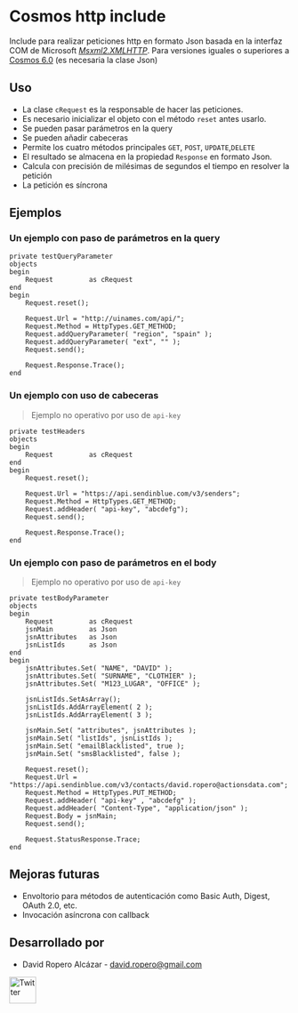 # Cosmos http include
Include para realizar peticiones http en formato Json basada en la interfaz COM de Microsoft [*Msxml2.XMLHTTP*](https://es.wikipedia.org/wiki/XMLHttpRequest).
Para versiones iguales o superiores a [Cosmos 6.0](http://www.base100.com/es/productos/cosmos01.html) (es necesaria la clase Json)

## Uso

* La clase ``cRequest`` es la responsable de hacer las peticiones.
* Es necesario inicializar el objeto con el método ``reset`` antes usarlo.
* Se pueden pasar parámetros en la query
* Se pueden añadir cabeceras
* Permite los cuatro métodos principales ``GET``, ``POST``, ``UPDATE``,``DELETE``
* El resultado se almacena en la propiedad ``Response`` en formato Json.
* Calcula con precisión de milésimas de segundos el tiempo en resolver la petición
* La petición es síncrona

## Ejemplos

### Un ejemplo con paso de parámetros en la query

```
private testQueryParameter
objects
begin
    Request         as cRequest
end
begin
    Request.reset();
    
    Request.Url = "http://uinames.com/api/";
    Request.Method = HttpTypes.GET_METHOD;
    Request.addQueryParameter( "region", "spain" );
    Request.addQueryParameter( "ext", "" );
    Request.send();

    Request.Response.Trace();
end
```

### Un ejemplo con uso de cabeceras
> Ejemplo no operativo por uso de `api-key`
```
private testHeaders
objects
begin
    Request         as cRequest    
end
begin
    Request.reset();

    Request.Url = "https://api.sendinblue.com/v3/senders";
    Request.Method = HttpTypes.GET_METHOD;
    Request.addHeader( "api-key", "abcdefg");
    Request.send();

    Request.Response.Trace();
end
```

### Un ejemplo con paso de parámetros en el body
> Ejemplo no operativo por uso de `api-key`
```
private testBodyParameter
objects
begin
    Request         as cRequest
    jsnMain         as Json
    jsnAttributes   as Json
    jsnListIds      as Json
end
begin
    jsnAttributes.Set( "NAME", "DAVID" );
    jsnAttributes.Set( "SURNAME", "CLOTHIER" );
    jsnAttributes.Set( "M123_LUGAR", "OFFICE" );
    
    jsnListIds.SetAsArray();
    jsnListIds.AddArrayElement( 2 );
    jsnListIds.AddArrayElement( 3 );
    
    jsnMain.Set( "attributes", jsnAttributes );
    jsnMain.Set( "listIds", jsnListIds );
    jsnMain.Set( "emailBlacklisted", true );
    jsnMain.Set( "smsBlacklisted", false );
    
    Request.reset();
    Request.Url = "https://api.sendinblue.com/v3/contacts/david.ropero@actionsdata.com";
    Request.Method = HttpTypes.PUT_METHOD;
    Request.addHeader( "api-key" , "abcdefg" );
    Request.addHeader( "Content-Type", "application/json" );
    Request.Body = jsnMain;
    Request.send();
    
    Request.StatusResponse.Trace;
end
```

## Mejoras futuras

* Envoltorio para métodos de autenticación como Basic Auth, Digest, OAuth 2.0, etc.
* Invocación asíncrona con callback

## Desarrollado por

* David Ropero Alcázar - david.ropero@gmail.com

<img src="https://image.freepik.com/iconos-gratis/boton-del-logotipo-de-twitter_318-85053.jpg" alt="Twitter" width="48"/>
